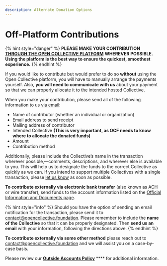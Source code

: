 ```yaml
---
description: Alternate Donation Options
---
```


# Off-Platform Contributions

{% hint style="danger" %}
**PLEASE MAKE YOUR CONTRIBUTION** [**THROUGH THE OPEN COLLECTIVE PLATFORM**](./) **WHEREVER POSSIBLE. Using the platform is the best way to ensure the quickest, smoothest experience.**
{% endhint %}

If you would like to contribute but would prefer to do so **without** using the Open Collective platform, you will have to manually arrange the payments yourself. Also, **you will need to communicate with us** about your payment so that we can properly allocate it to the intended hosted Collective.

When you make your contribution, please send all of the following information to us [via email](mailto:contact@opencollective.foundation):

* Name of contributor (whether an individual or organization)
* Email address to send receipt
* Mailing address of contributor
* Intended Collective **(This is very important, as OCF needs to know where to allocate the donated funds)**
* Amount
* Contribution method

Additionally, please include the Collective’s name in the transaction wherever possible,—comments, descriptions, and wherever else is available to you. This will help us to designate the funds to the correct Collective as quickly as we can. If you intend to support multiple Collectives with a single transaction, please [let us know](mailto:contact@opencollective.foundation) as soon as possible.

**To contribute externally via electronic bank transfer** (also known as ACH or wire transfer), send funds to the account information listed on the [Official Information and Documents page](https://docs.opencollective.foundation/about/official-info).

{% hint style="info" %}
Should you have the option of sending an email notification for the transaction, please send it to [contact@opencollective.foundation](mailto:contact@opencollective.foundation). Please remember to include the **name of the Collective** so that it can be properly designated. Then **send us an email** with your information, following the directions above.
{% endhint %}

**To contribute externally via some other method** please reach out to [contact@opencollective.foundation](mailto:contact@opencollective.foundation) and we will assist you on a case-by-case basis.

Please review our [**Outside Accounts Policy**](../policies/outside-accounts-policy.md) **** for additional information.
